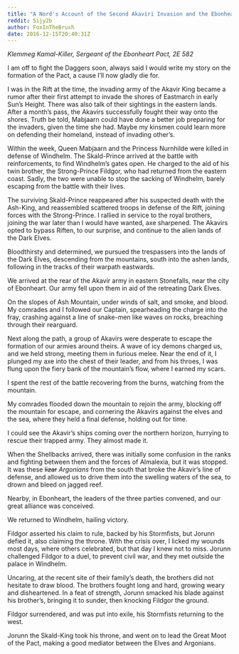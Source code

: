 ```yaml
---
title: "A Nord's Account of the Second Akaviri Invasion and the Ebonheart Pact"
reddit: 5ijy2b
author: FoxInTheBrush
date: 2016-12-15T20:40:31Z
---
```


*Klemmeg Kamal-Killer, Sergeant of the Ebonheart Pact, 2E 582*

I am off to fight the Daggers soon, always said I would write my story on the formation of the Pact, a cause I’ll now gladly die for.

I was in the Rift at the time, the invading army of the Akavir King became a rumor after their first attempt to invade the shores of Eastmarch in early Sun’s Height. There was also talk of their sightings in the eastern lands. After a month’s pass, the Akavirs successfully fought their way onto the shores. Truth be told, Mabjaarn could have done a better job preparing for the invaders, given the time she had. Maybe my kinsmen could learn more on defending their homeland, instead of invading other’s.

Within the week, Queen Mabjaarn and the Princess Nurnhilde were killed in defense of Windhelm. The Skald-Prince arrived at the battle with reinforcements, to find Windhelm’s gates open. He charged to the aid of his twin brother, the Strong-Prince Fildgor, who had returned from the eastern coast. Sadly, the two were unable to stop the sacking of Windhelm, barely escaping from the battle with their lives.

The surviving Skald-Prince reappeared after his suspected death with the Ash-King, and reassembled scattered troops in defense of the Rift, joining forces with the Strong-Prince. I rallied in service to the royal brothers, joining the war later than I would have wanted, axe sharpened. The Akavirs opted to bypass Riften, to our surprise, and continue to the alien lands of the Dark Elves.

Bloodthirsty and determined, we pursued the trespassers into the lands of the Dark Elves, descending from the mountains, south into the ashen lands, following in the tracks of their warpath eastwards.

We arrived at the rear of the Akavir army in eastern Stonefalls, near the city of Ebonheart. Our army fell upon them in aid of the retreating Dark Elves.

On the slopes of Ash Mountain, under winds of salt, and smoke, and blood. My comrades and I followed our Captain, spearheading the charge into the fray, crashing against a line of snake-men like waves on rocks, breaching through their rearguard.

Next along the path, a group of Akavirs were desperate to escape the formation of our armies around theirs. A wave of icy demons charged us, and we held strong, meeting them in furious melee. Near the end of it, I plunged my axe into the chest of their leader, and from his throes, I was flung upon the fiery bank of the mountain’s flow, where I earned my scars.

I spent the rest of the battle recovering from the burns, watching from the mountain.

My comrades flooded down the mountain to rejoin the army, blocking off the mountain for escape, and cornering the Akavirs against the elves and the sea, where they held a final defense, holding out for time.

I could see the Akavir’s ships coming over the northern horizon, hurrying to rescue their trapped army. They almost made it.

When the Shellbacks arrived, there was initially some confusion in the ranks and fighting between them and the forces of Almalexia, but it was stopped. It was these ~~lizar~~ *Argonians* from the south that broke the Akavir’s line of defense, and allowed us to drive them into the swelling waters of the sea, to drown and bleed on jagged reef.

Nearby, in Ebonheart, the leaders of the three parties convened, and our great alliance was conceived.

We returned to Windhelm, hailing victory.

Fildgor asserted his claim to rule, backed by his Stormfists, but Jorunn defied it, also claiming the throne. With the crisis over, I licked my wounds most days, where others celebrated, but that day I knew not to miss. Jorunn challenged Fildgor to a duel, to prevent civil war, and they met outside the palace in Windhelm.

Uncaring, at the recent site of their family’s death, the brothers did not hesitate to draw blood. The brothers fought long and hard, growing weary and disheartened. In a feat of strength, Jorunn smacked his blade against his brother’s, bringing it to sunder, then knocking Fildgor the ground.

Fildgor surrendered, and was put into exile, his Stormfists returning to the west.

Jorunn the Skald-King took his throne, and went on to lead the Great Moot of the Pact, making a good mediator between the Elves and Argonians.
